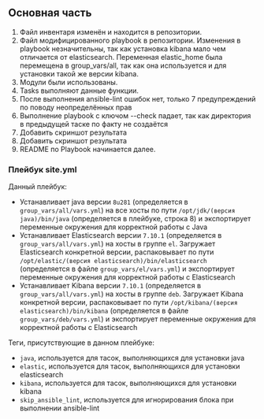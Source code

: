 ## Основная часть
1. Файл инвентаря изменён и находится в репозитории.
2. Файл модифицированного playbook в репозитории. Изменения в playbook незначительны, так как установка kibana мало чем отличается от elasticsearch. Переменная elastic_home была перемещена в group_vars/all, так как она используется и для установки такой же версии kibana.
3. Модули были использованы.
4. Tasks выполняют данные функции.
5. После выполнения ansible-lint ошибок нет, только 7 предупреждений по поводу неопределённых прав
6. Выполнение playbook с ключом --check падает, так как директория в предыдущей таске по факту не создаётся
7. Добавить скриншот результата
8. Добавить скриншот результата
9. README по Playbook начинается далее.

### Плейбук site.yml

Данный плейбук:

- Устанавливает java версии `8u281` (определяется в `group_vars/all/vars.yml`) на все хосты по пути `/opt/jdk/(версия java)/bin/java` (определяется в плейбуке, строка 8) и экспортирует переменные окружения для корректной работы с Java
- Устанавливает Elasticsearch версии `7.10.1` (определяется в `group_vars/all/vars.yml`) на хосты в группе `el`. Загружает Elasticsearch конкретной версии, распаковывает по пути `/opt/elastic/(версия elasticsearch)/bin/elasticsearch` (определяется в файле `group_vars/el/vars.yml`) и экспортирует переменные окружения для корректной работы с Elasticsearch
- Устанавливает Kibana версии `7.10.1` (определяется в `group_vars/all/vars.yml`) на хосты в группе `deb`. Загружает Kibana конкретной версии, распаковывает по пути `/opt/kibana/(версия elasticsearch)/bin/kibana` (определяется в файле `group_vars/deb/vars.yml`) и экспортирует переменные окружения для корректной работы с Elasticsearch

Теги, присутствующие в данном плейбуке:

- `java`, используется для тасок, выполняющихся для установки java
- `elastic`, используется для тасок, выполняющихся для установки elasticsearch
- `kibana`, используется для тасок, выполняющихся для установки kibana
- `skip_ansible_lint`, используется для игнорирования блока при выполнении ansible-lint
